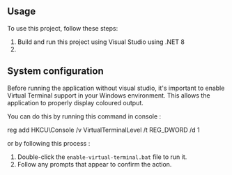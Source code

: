 ﻿## Usage

To use this project, follow these steps:

1. Build and run this project using Visual Studio using .NET 8
1. 

## System configuration
Before running the application without visual studio, 
it's important to enable Virtual Terminal support in your Windows environment.
This allows the application to properly display coloured output.

You can do this by running this command in console :

reg add HKCU\Console /v VirtualTerminalLevel /t REG_DWORD /d 1

or by following this process : 
1. Double-click the `enable-virtual-terminal.bat` file to run it.
3. Follow any prompts that appear to confirm the action.
